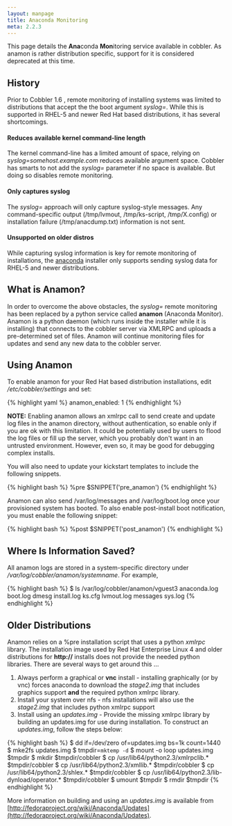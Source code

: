 ```yaml
---
layout: manpage
title: Anaconda Monitoring
meta: 2.2.3
---
```



This page details the **Ana**conda **Mon**itoring service available in cobbler.  As anamon is rather distribution specific, support for it is considered deprecated at this time.

## History

Prior to Cobbler 1.6 , remote monitoring of installing systems was
limited to distributions that accept the the boot argument
*syslog=*. While this is supported in RHEL-5 and newer Red Hat
based distributions, it has several shortcomings.

#### Reduces available kernel command-line length

The kernel command-line has a limited amount of space, relying on *syslog=somehost.example.com* reduces available argument space. Cobbler has smarts to not add the *syslog=* parameter if no space is available. But doing so disables remote monitoring.

#### Only captures syslog

The *syslog=* approach will only capture syslog-style messages. Any command-specific output (/tmp/lvmout, /tmp/ks-script, /tmp/X.config) or installation failure (/tmp/anacdump.txt) information is not sent.

#### Unsupported on older distros

While capturing syslog information is key for remote monitoring of installations, the [anaconda](http://fedoraproject.org/wiki/Anaconda) installer only supports sending syslog data for RHEL-5 and newer distributions.

## What is Anamon?

In order to overcome the above obstacles, the *syslog=* remote monitoring has been replaced by a python service called **anamon** (Anaconda Monitor). Anamon is a python daemon (which runs inside the installer while it is installing) that connects to the cobbler server via XMLRPC and uploads a pre-determined set of files. Anamon will continue monitoring files for updates and send any new data to the cobbler server.

## Using Anamon

To enable anamon for your Red Hat based distribution installations, edit */etc/cobbler/settings* and set:

{% highlight yaml %}
anamon_enabled: 1
{% endhighlight %}

**NOTE:** Enabling anamon allows an xmlrpc call to send create and update log files in the anamon directory, without authentication, so enable only if you are ok with this limitation. It could be potentially used by users to flood the log files or fill up the server, which you probably don't want in an untrusted environment.  However, even so, it may be good for debugging complex installs.

You will also need to update your kickstart templates to include the following snippets.

{% highlight bash %}
%pre
$SNIPPET('pre_anamon')
{% endhighlight %}

Anamon can also send /var/log/messages and /var/log/boot.log once your provisioned system has booted. To also enable post-install boot notification, you must enable the following snippet:

{% highlight bash %}
%post
$SNIPPET('post_anamon')
{% endhighlight %}

## Where Is Information Saved?

All anamon logs are stored in a system-specific directory under */var/log/cobbler/anamon/systemname*. For example,

{% highlight bash %}
$ ls /var/log/cobbler/anamon/vguest3
anaconda.log  boot.log  dmesg  install.log  ks.cfg  lvmout.log  messages  sys.log
{% endhighlight %}

## Older Distributions

Anamon relies on a %pre installation script that uses a python *xmlrpc* library. The installation image used by Red Hat Enterprise Linux 4 and older distributions for **http://** installs does not provide the needed python libraries. There are several ways to get around this ...

1.  Always perform a graphical or **vnc** install - installing graphically (or by vnc) forces anaconda to download the *stage2.img* that includes graphics support **and** the required python xmlrpc library.
2.  Install your system over nfs - nfs installations will also use the *stage2.img* that includes python xmlrpc support
3.  Install using an *updates.img* - Provide the missing xmlrpc library by building an updates.img for use during installation. To construct an *updates.img*, follow the steps below:

{% highlight bash %}
$ dd if=/dev/zero of=updates.img bs=1k count=1440
$ mke2fs updates.img
$ tmpdir=`mktemp -d`
$ mount -o loop updates.img $tmpdir
$ mkdir $tmpdir/cobbler
$ cp /usr/lib64/python2.3/xmlrpclib.* $tmpdir/cobbler
$ cp /usr/lib64/python2.3/xmllib.* $tmpdir/cobbler
$ cp /usr/lib64/python2.3/shlex.* $tmpdir/cobbler
$ cp /usr/lib64/python2.3/lib-dynload/operator.* $tmpdir/cobbler
$ umount $tmpdir
$ rmdir $tmpdir
{% endhighlight %}

More information on building and using an *updates.img* is available from [http://fedoraproject.org/wiki/Anaconda/Updates](http://fedoraproject.org/wiki/Anaconda/Updates).
